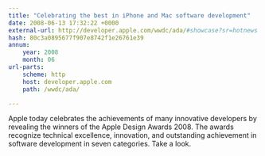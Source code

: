 ```yaml
---
title: "Celebrating the best in iPhone and Mac software development"
date: 2008-06-13 17:32:22 +0000
external-url: http://developer.apple.com/wwdc/ada/#showcase?sr=hotnews
hash: 80c3a0895677f907e8742f1e26761e39
annum:
    year: 2008
    month: 06
url-parts:
    scheme: http
    host: developer.apple.com
    path: /wwdc/ada/

---
```


Apple today celebrates the achievements of many innovative developers by revealing the winners of the Apple Design Awards 2008. The awards recognize technical excellence, innovation, and outstanding achievement in software development in seven categories. Take a look.
